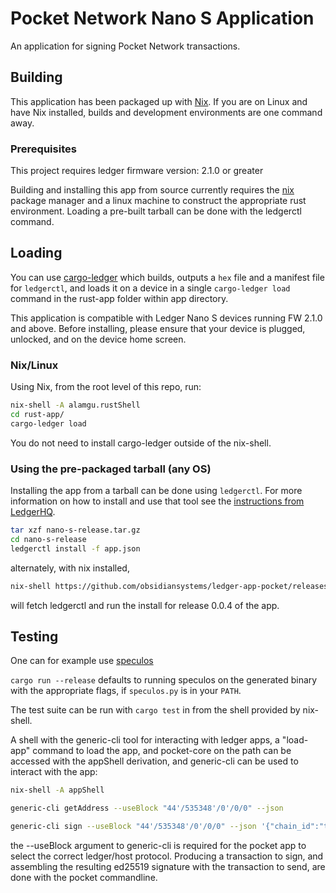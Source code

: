 # Pocket Network Nano S Application

An application for signing Pocket Network transactions.

## Building

This application has been packaged up with [Nix](https://nixos.org/).
If you are on Linux and have Nix installed, builds and development environments are one command away.

### Prerequisites

This project requires ledger firmware version: 2.1.0 or greater

Building and installing this app from source currently requires the [nix](https://nixos.org/) package manager and a linux machine to construct the appropriate rust environment. Loading a pre-built tarball can be done with the ledgerctl command.

## Loading

You can use [cargo-ledger](https://github.com/LedgerHQ/cargo-ledger.git) which builds, outputs a `hex` file and a manifest file for `ledgerctl`, and loads it on a device in a single `cargo-ledger load` command in the rust-app folder within app directory.

This application is compatible with Ledger Nano S devices running FW 2.1.0 and above. Before installing, please ensure that your device is plugged, unlocked, and on the device home screen. 

### Nix/Linux

Using Nix, from the root level of this repo, run:
```bash
nix-shell -A alamgu.rustShell
cd rust-app/
cargo-ledger load
````
You do not need to install cargo-ledger outside of the nix-shell.

### Using the pre-packaged tarball (any OS)
Installing the app from a tarball can be done using `ledgerctl`. For more information on how to install and use that tool see the [instructions from LedgerHQ](https://github.com/LedgerHQ/ledgerctl).

```bash
tar xzf nano-s-release.tar.gz
cd nano-s-release
ledgerctl install -f app.json
```

alternately, with nix installed,

```bash
nix-shell https://github.com/obsidiansystems/ledger-app-pocket/releases/tag/v0.0.4/release.tar.gz --run load-app
```

will fetch ledgerctl and run the install for release 0.0.4 of the app.

## Testing

One can for example use [speculos](https://github.com/LedgerHQ/speculos)

`cargo run --release` defaults to running speculos on the generated binary with the appropriate flags, if `speculos.py` is in your `PATH`.

The test suite can be run with `cargo test` in from the shell provided by nix-shell.

A shell with the generic-cli tool for interacting with ledger apps, a "load-app" command to load the app, and pocket-core on the path can be accessed with the appShell derivation, and generic-cli can be used to interact with the app:

```bash
nix-shell -A appShell

generic-cli getAddress --useBlock "44'/535348'/0'/0/0" --json

generic-cli sign --useBlock "44'/535348'/0'/0/0" --json '{"chain_id":"testnet","entropy":"-7780543831205109370","fee":[{"amount":"10000","denom":"upokt"}],"memo":"","msg":{"type":"pos/Send","value":{"amount":"1000000","from_address":"51568b979c4c017735a743e289dd862987143290","to_address":"51568b979c4c017735a743e289dd862987143290"}}}'

```

the --useBlock argument to generic-cli is required for the pocket app to select the correct ledger/host protocol. Producing a transaction to sign, and assembling the resulting ed25519 signature with the transaction to send, are done with the pocket commandline.

